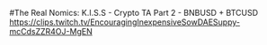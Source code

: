 #The Real Nomics: K.I.S.S - Crypto TA Part 2 - BNBUSD + BTCUSD
https://clips.twitch.tv/EncouragingInexpensiveSowDAESuppy-mcCdsZZR4OJ-MgEN
